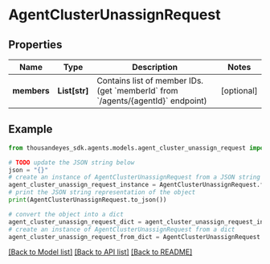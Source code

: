 # AgentClusterUnassignRequest


## Properties

Name | Type | Description | Notes
------------ | ------------- | ------------- | -------------
**members** | **List[str]** | Contains list of member IDs. (get &#x60;memberId&#x60; from &#x60;/agents/{agentId}&#x60; endpoint) | [optional] 

## Example

```python
from thousandeyes_sdk.agents.models.agent_cluster_unassign_request import AgentClusterUnassignRequest

# TODO update the JSON string below
json = "{}"
# create an instance of AgentClusterUnassignRequest from a JSON string
agent_cluster_unassign_request_instance = AgentClusterUnassignRequest.from_json(json)
# print the JSON string representation of the object
print(AgentClusterUnassignRequest.to_json())

# convert the object into a dict
agent_cluster_unassign_request_dict = agent_cluster_unassign_request_instance.to_dict()
# create an instance of AgentClusterUnassignRequest from a dict
agent_cluster_unassign_request_from_dict = AgentClusterUnassignRequest.from_dict(agent_cluster_unassign_request_dict)
```
[[Back to Model list]](../README.md#documentation-for-models) [[Back to API list]](../README.md#documentation-for-api-endpoints) [[Back to README]](../README.md)


